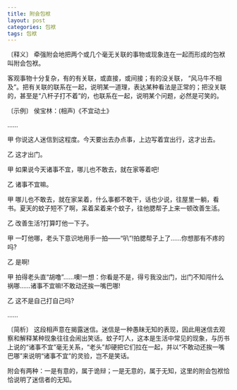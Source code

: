 ```yaml
---
title: 附会包袱
layout: post
categories: 包袱
tags: 包袱
---
```


〔释义〕 牵强附会地把两个或几个毫无关联的事物或现象连在一起而形成的包袱叫附会包袱。

客观事物十分复杂，有的有关联，或直接，或间接；有的没关联， “风马牛不相及”。把有关联的联系在一起，说明某一道理，表达某种看法是正常的；把没关联的，甚至是“八杆子打不着”的，也联系在一起，说明某个问题，必然是可笑的。

〔示例〕 侯宝林：(相声)《不宜动土》

……

甲 你说这人迷信到这程度。今天要出去办点事，上边写着宜出行，这才出去。

乙 这才出门。

甲 如果说今天诸事不宜，哪儿也不敢去，就在家等着吧!

乙 诸事不宜嘛。

甲 哪儿也不敢去，就在家呆着，什么事都不敢干，话也少说，往屋里一躺，看书。夏天的蚊子短不了啊，呆着呆着来个蚊子，往他腮帮子上来一顿改善生活。

乙 改善生活?打算叮他一下子。

甲 一叮他哪，老头下意识地用手一拍——“叭”!拍腮帮子上了……你想那有不疼的吗?

乙 是啊!

甲 拍得老头直“胡噜”……噢!一想：你看是不是，得亏我没出门，出门不知闯什么祸哪……诸事不宜嘛!不敢动还挨一嘴巴哪!

乙 这不是自己打自己吗?

……

〔简析〕 这段相声意在揭露迷信。迷信是一种愚昧无知的表现，因此用迷信去观察和解释某种现象往往会闹出笑话。蚊子叮人，这本是生活中常见的现象，与历书上说的“诸事不宜”毫无关系，“老头”却硬把它们拉在一起，并以“不敢动还挨一嘴巴哪”来说明“诸事不宜”的灵验，岂不是笑话。

附会有两种：一是有意的，属于诡辩；一是无意的，属于无知，这里的附会包袱恰恰说明了迷信者的无知。 